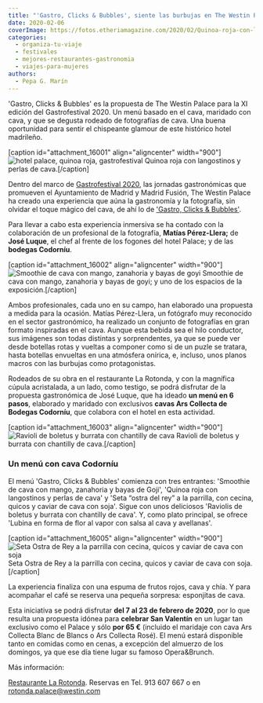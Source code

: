 ```yaml
---
title: "'Gastro, Clicks & Bubbles', siente las burbujas en The Westin Palace"
date: 2020-02-06
coverImage: https://fotos.etheriamagazine.com/2020/02/Quinoa-roja-con-langostinos-y-perlas-de-cava.jpg
categories: 
  - organiza-tu-viaje
  - festivales
  - mejores-restaurantes-gastronomia
  - viajes-para-mujeres
authors: 
  - Pepa G. Marín
---
```


'Gastro, Clicks & Bubbles' es la propuesta de The Westin Palace para la XI edición del 
Gastrofestival 2020. Un menú basado en el cava, maridado con cava, y que se degusta 
rodeado de fotografías de cava. Una buena oportunidad para sentir el chispeante glamour 
de este histórico hotel madrileño. 

\[caption id="attachment\_16001" align="aligncenter" width="900"\]![hotel palace, quinoa roja, gastrofestival](https://fotos.etheriamagazine.com/2020/02/Quinoa-roja-con-langostinos-y-perlas-de-cava-900x600.jpg "Quinoa roja con langostinos y perlas de cava.") Quinoa roja con langostinos y perlas de cava.\[/caption\]

Dentro del marco de [Gastrofestival 2020](https://www.gastrofestivalmadrid.com/es), las jornadas gastronómicas que promueven el Ayuntamiento de Madrid y Madrid Fusión, The Westin Palace ha creado una experiencia que aúna la gastronomía y la fotografía, sin olvidar el toque mágico del cava, de ahí lo de ['Gastro, Clicks & Bubbles'](https://www.larotondapalace.com/).

Para llevar a cabo esta experiencia inmersiva se ha contado con la colaboración de un profesional de la fotografía, **Matías Pérez-Llera;** de **José Luque**, el chef al frente de los fogones del hotel Palace; y de las **bodegas Codorníu**.

\[caption id="attachment\_16002" align="aligncenter" width="900"\]![Smoothie de cava con mango, zanahoria y bayas de goyi](https://fotos.etheriamagazine.com/2020/02/jornadas-palace-900x625.jpg "Smoothie de cava con mango, zanahoria y bayas de goyi; y uno de los espacios de la exposición.") Smoothie de cava con mango, zanahoria y bayas de goyi; y uno de los espacios de la exposición.\[/caption\]

Ambos profesionales, cada uno en su campo, han elaborado una propuesta a medida para la ocasión. Matías Pérez-Llera, un fotógrafo muy reconocido en el sector gastronómico, ha realizado un conjunto de fotografías en gran formato inspiradas en el cava. Aunque esta bebida sea el hilo conductor, sus imágenes son todas distintas y sorprendentes, ya que se puede ver desde botellas rotas y vueltas a componer como si de un puzle se tratara, hasta botellas envueltas en una atmósfera onírica, e, incluso, unos planos macros con las burbujas como protagonistas.

Rodeados de su obra en el restaurante La Rotonda, y con la magnífica cúpula acristalada, a un lado, como testigo, se podrá disfrutar de la propuesta gastronómica de José Luque, que ha ideado **un menú en 6 pasos**, elaborado y maridado con exclusivos **cavas Ars Collecta de Bodegas Codorníu**, que colabora con el hotel en esta actividad.

\[caption id="attachment\_16003" align="aligncenter" width="900"\]![Ravioli de boletus y burrata con chantilly de cava](https://fotos.etheriamagazine.com/2020/02/Ravioli-de-boletus-y-burrata-con-chantilly-de-cava-900x600.jpg "Ravioli de boletus y burrata con chantilly de cava.") Ravioli de boletus y burrata con chantilly de cava.\[/caption\]

### Un menú con cava Codorníu

El menú 'Gastro, Clicks & Bubbles' comienza con tres entrantes: 'Smoothie de cava con mango, zanahoria y bayas de Goji', 'Quinoa roja con langostinos y perlas de cava' y 'Seta “ostra del rey” a la parrilla, con cecina, quicos y caviar de cava con soja'. Sigue con unos deliciosos 'Raviolis de boletus y burrata con chantilly de cava'. Y, como plato principal, se ofrece 'Lubina en forma de flor al vapor con salsa al cava y avellanas'.

\[caption id="attachment\_16005" align="aligncenter" width="900"\]![Seta Ostra de Rey a la parrilla con cecina, quicos y caviar de cava con soja](https://fotos.etheriamagazine.com/2020/02/Seta-Ostra-de-Rey-900x632.jpg "Seta Ostra de Rey a la parrilla con cecina, quicos y caviar de cava con soja.") Seta Ostra de Rey a la parrilla con cecina, quicos y caviar de cava con soja.\[/caption\]

La experiencia finaliza con una espuma de frutos rojos, cava y chía. Y para acompañar el café se reserva una pequeña sorpresa: esponjitas de cava.

Esta iniciativa se podrá disfrutar **del 7 al 23 de febrero de 2020**, por lo que resulta una propuesta idónea para **celebrar San Valentín** en un lugar tan exclusivo como el Palace y sólo **por 65 €** (incluido el maridaje con cava Ars Collecta Blanc de Blancs o Ars Collecta Rosé). El menú estará disponible tanto en comidas como en cenas, a excepción del almuerzo de los domingos, ya que ese día tiene lugar su famoso Opera&Brunch.

Más información: 

[Restaurante La Rotonda](http://www.larotondapalace.com). Reservas en Tel. 913 607 667 o en [rotonda.palace@westin.com](mailto:rotonda.palace@westin.com)
